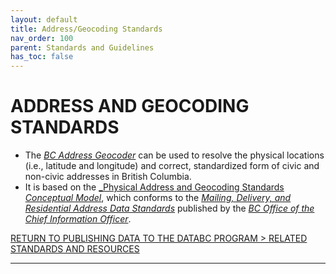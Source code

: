 ```yaml
---
layout: default
title: Address/Geocoding Standards
nav_order: 100
parent: Standards and Guidelines
has_toc: false
---
```


# ADDRESS AND GEOCODING STANDARDS


+ The [_BC Address Geocoder_](https://www2.gov.bc.ca/gov/content?id=118DD57CD9674D57BDBD511C2E78DC0D) can be used to resolve the physical locations (i.e., latitude and longitude) and correct, standardized form of civic and non-civic addresses in British Columbia. 
+ It is based on the [_Physical Address and Geocoding Standards _Conceptual Model_](https://www2.gov.bc.ca/assets/gov/government/services-for-government-and-broader-public-sector/information-technology-services/standards-files/physical_address_and_geocoding_standards_-_conceptual_model.pdf), which conforms to the [_Mailing, Delivery, and Residential Address Data Standards_](https://www2.gov.bc.ca/assets/gov/government/services-for-government-and-broader-public-sector/information-technology-services/standards-files/address_data_standards_-_mailing_delivery_residential.pdf)
published by the [_BC Office of the Chief Information Officer_](https://www2.gov.bc.ca/gov/content?id=4726AAEF681C40B192CFA11A00236A83).


[RETURN TO PUBLISHING DATA TO THE DATABC PROGRAM > RELATED STANDARDS AND RESOURCES][2]

-------------------------------------------------------

[2]: ../index.md#related-standards-and-resources


